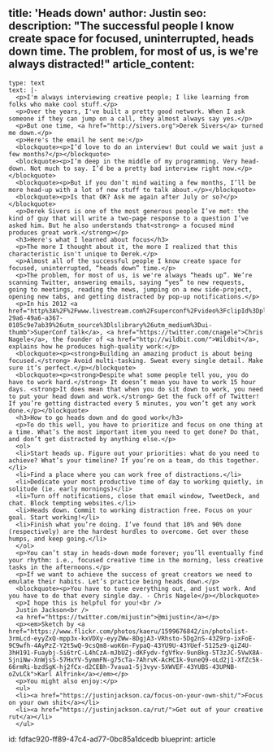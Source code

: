 title: 'Heads down'
author: Justin
seo:
  description: "The successful people I know create space for focused, uninterrupted, heads down time. The problem, for most of us, is we're always distracted!"
article_content:
  -
    type: text
    text: |-
      <p>I'm always interviewing creative people; I like learning from folks who make cool stuff.</p>
      <p>Over the years, I've built a pretty good network. When I ask someone if they can jump on a call, they almost always say yes.</p>
      <p>But one time, <a href="http://sivers.org">Derek Sivers</a> turned me down.</p>
      <p>Here's the email he sent me:</p>
      <blockquote><p>I’d love to do an interview! But could we wait just a few months?</p></blockquote>
      <blockquote><p>I’m deep in the middle of my programming. Very head-down. Not much to say. I’d be a pretty bad interview right now.</p></blockquote>
      <blockquote><p>But if you don’t mind waiting a few months, I’ll be more head-up with a lot of new stuff to talk about.</p></blockquote>
      <blockquote><p>Is that OK? Ask me again after July or so?</p></blockquote>
      <p>Derek Sivers is one of the most generous people I’ve met: the kind of guy that will write a two-page response to a question I’ve asked him. But he also understands that<strong> a focused mind produces great work.</strong></p>
      <h3>Here's what I learned about focus</h3>
      <p>The more I thought about it, the more I realized that this characteristic isn't unique to Derek.</p>
      <p>Almost all of the successful people I know create space for focused, uninterrupted, “heads down” time.</p>
      <p>The problem, for most of us, is we're always “heads up”. We’re scanning Twitter, answering emails, saying “yes” to new requests, going to meetings, reading the news, jumping on a new side-project, opening new tabs, and getting distracted by pop-up notifications.</p>
      <p>In his 2012 <a href="http%3A%2F%2Fwww.livestream.com%2Fsuperconf%2Fvideo%3FclipId%3Dpla_6a6d155a-29a6-49a6-a367-0105c9e7ab39%26utm_source%3Dlslibrary%26utm_medium%3Dui-thumb">SuperConf talk</a>, <a href="https://twitter.com/cnagele">Chris Nagele</a>, the founder of <a href="http://wildbit.com/">Wildbit</a>, explains how he produces high-quality work:</p>
      <blockquote><p><strong>Building an amazing product is about being focused.</strong> Avoid multi-tasking. Sweat every single detail. Make sure it’s perfect.</p></blockquote>
      <blockquote><p><strong>Despite what some people tell you, you do have to work hard.</strong> It doesn’t mean you have to work 15 hour days. <strong>It does mean that when you do sit down to work, you need to put your head down and work.</strong> Get the fuck off of Twitter! If you’re getting distracted every 5 minutes, you won’t get any work done.</p></blockquote>
      <h3>How to go heads down and do good work</h3>
      <p>To do this well, you have to prioritize and focus on one thing at a time. What’s the most important item you need to get done? Do that, and don’t get distracted by anything else.</p>
      <ol>
      <li>Start heads up. Figure out your priorities: what do you need to achieve? What’s your timeline? If you’re on a team, do this together.</li>
      <li>Find a place where you can work free of distractions.</li>
      <li>Dedicate your most productive time of day to working quietly, in solitude (ie. early mornings)</li>
      <li>Turn off notifications, close that email window, TweetDeck, and chat. Block tempting websites.</li>
      <li>Heads down. Commit to working distraction free. Focus on your goal. Start working!</li>
      <li>Finish what you’re doing. I’ve found that 10% and 90% done (respectively) are the hardest hurdles to overcome. Get over those humps, and keep going.</li>
      </ol>
      <p>You can’t stay in heads-down mode forever; you’ll eventually find your rhythm: i.e., focused creative time in the morning, less creative tasks in the afternoons.</p>
      <p>If we want to achieve the success of great creators we need to emulate their habits. Let’s practice being heads down.</p>
      <blockquote><p>You have to tune everything out, and just work. And you have to do that every single day. - Chris Nagele</p></blockquote>
      <p>I hope this is helpful for you!<br />
      Justin Jackson<br />
      <a href="https://twitter.com/mijustin">@mijustin</a></p>
      <p><em>Sketch by <a href="https://www.flickr.com/photos/kaeru/1599676842/in/photolist-3rmLcd-eyyZxQ-mpp3x-kxVDXy-eyyZWw-8DgjA3-VRhsto-5Dg2nS-43Z9rp-ixFoE-9C9wfh-4AyPzZ-Y2t5wQ-9csQm8-woK6n-FypaQ-43YU9U-43YUef-5125z9-qiZ4U-3hH191-Fuaybj-5i6trC-L4hCzA-mJbUZj-dKFydv-fgVfkv-9un8kg-5T3zJC-5VwX8A-SjniNw-XnWjsS-57HxYV-5ymmFN-g75cTa-7AhrvK-AcHC1k-9uneQ9-oLd2j1-XfZc5k-66rmRi-bzdSgK-hj2fCx-d2CEBh-7vaua1-5j3vyv-5XWVEF-43YUBS-43UPNB-oZvLCk">Karl Alfrink</a></em></p>
      <p>You might also enjoy:</p>
      <ul>
      <li><a href="https://justinjackson.ca/focus-on-your-own-shit/">Focus on your own shit</a></li>
      <li><a href="https://justinjackson.ca/rut/">Get out of your creative rut</a></li>
      </ul>
id: fdfac920-ff89-47c4-ad77-0bc85a1dcedb
blueprint: article
